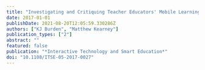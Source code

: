 ```yaml
---
title: "Investigating and Critiquing Teacher Educators' Mobile Learning Practices"
date: 2017-01-01
publishDate: 2021-08-20T12:05:59.330286Z
authors: ["KJ Burden", "Matthew Kearney"]
publication_types: ["2"]
abstract: ""
featured: false
publication: "*Interactive Technology and Smart Education*"
doi: "10.1108/ITSE-05-2017-0027"
---
```


